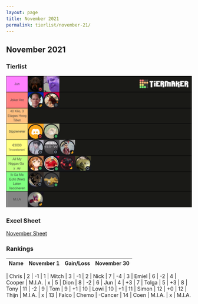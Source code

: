 ```yaml
---
layout: page
title: November 2021
permalink: tierlist/november-21/
---
```


## **November 2021**

### Tierlist
![tierlist-nov-21](../images/toxicity-nov-21.png)

### Excel Sheet
[November Sheet](https://docs.google.com/spreadsheets/d/1Ce520IyJMybWWc20tF7vexOxxB6HrJR1/edit#gid=551464434)

### Rankings

| Name | November 1 | Gain/Loss | November 30
|:--------:|--------|-----|--------|

| Chris | 2 | -1 | 1
| Mitch | 3 | -1 | 2
| Nick | 7 | -4 | 3
| Emiel | 6 | -2 | 4
| Cooper | M.I.A. | x | 5
| Dion | 8 | -2 | 6
| Jun | 4 | +3 | 7
| Tolga | 5 | +3 | 8
| Tony | 11 | -2 | 9
| Tom | 9 | +1 | 10
| Lowi | 10 | +1 | 11
| Simon | 12 | +0 | 12
| Thijn | M.I.A. | x | 13
| Falco | Chemo | -Cancer | 14
| Coen | M.I.A. | x | M.I.A.

